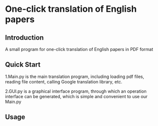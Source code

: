 # One-click translation of English papers

## Introduction

A small program for one-click translation of English papers in PDF format

## Quick Start

1.Main.py is the main translation program, including loading pdf files, reading file content, calling Google translation library, etc. 

2.GUI.py is a graphical interface program, through which an operation interface can be generated, which is simple and convenient to use our Main.py

## Usage

